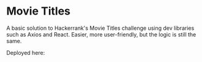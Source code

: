 # Movie Titles

A basic solution to Hackerrank's Movie Titles challenge using dev libraries such as Axios and React. Easier, more user-friendly, but the logic is still the same.

Deployed here:
